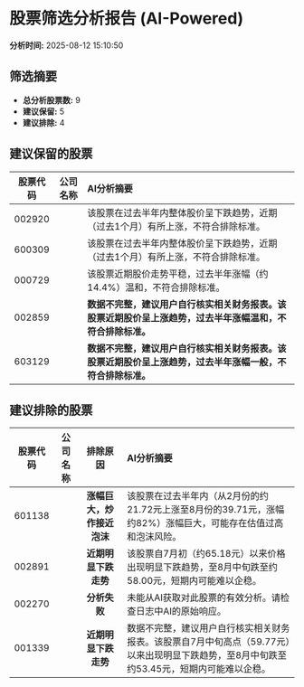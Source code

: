 # 股票筛选分析报告 (AI-Powered)

**分析时间:** 2025-08-12 15:10:50

## 筛选摘要

- **总分析股票数:** 9
- **建议保留:** 5
- **建议排除:** 4

## 建议保留的股票

| 股票代码 | 公司名称 | AI分析摘要 |
|:---:|:---:|:---|
| 002920 |  | 该股票在过去半年内整体股价呈下跌趋势，近期（过去1个月）有所上涨，不符合排除标准。 |
| 600309 |  | 该股票在过去半年内整体股价呈下跌趋势，近期（过去1个月）有所上涨，不符合排除标准。 |
| 000729 |  | 该股票近期股价走势平稳，过去半年涨幅（约14.4%）温和，不符合排除标准。 |
| 002859 |  | **数据不完整，建议用户自行核实相关财务报表。该股票近期股价呈上涨趋势，过去半年涨幅温和，不符合排除标准。** |
| 603129 |  | **数据不完整，建议用户自行核实相关财务报表。该股票近期股价呈上涨趋势，过去半年涨幅一般，不符合排除标准。** |

## 建议排除的股票

| 股票代码 | 公司名称 | 排除原因 | AI分析摘要 |
|:---:|:---:|:---:|:---|
| 601138 |  | **涨幅巨大，炒作接近泡沫** | 该股票在过去半年内（从2月份的约21.72元上涨至8月份的39.71元，涨幅约82%）涨幅巨大，可能存在估值过高和泡沫风险。 |
| 002891 |  | **近期明显下跌走势** | 该股票自7月初（约65.18元）以来价格出现明显下跌趋势，至8月中旬跌至约58.00元，短期内可能难以企稳。 |
| 002270 |  | **分析失败** | 未能从AI获取对此股票的有效分析。请检查日志中AI的原始响应。 |
| 001339 |  | **近期明显下跌走势** | 数据不完整，建议用户自行核实相关财务报表。该股票自7月中旬高点（59.77元）以来出现明显下跌趋势，至8月中旬跌至约53.45元，短期内可能难以企稳。 |
